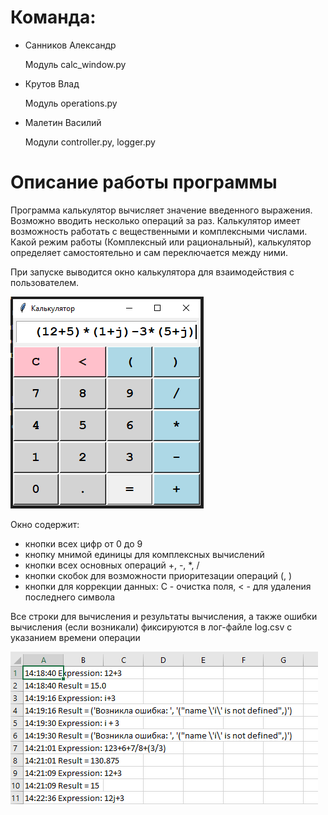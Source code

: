 # Команда:

* Санников Александр
    
    Модуль calc_window.py

* Крутов Влад

    Модуль operations.py

* Малетин Василий

    Модули controller.py, logger.py

# Описание работы программы

Программа калькулятор вычисляет значение введенного выражения. Возможно вводить несколько операций за раз. Калькулятор имеет возможность работать с вещественными и комплексными числами. Какой режим работы (Комплексный или рациональный), калькулятор определяет самостоятельно и сам переключается между ними.

При запуске выводится окно калькулятора для взаимодействия с пользователем. 

![Image](general_view.png)

Окно содержит:
* кнопки всех цифр от 0 до 9
* кнопку мнимой единицы для комплексных вычислений
* кнопки всех основных операций +, -, *, /
* кнопки скобок для возможности приоритезации операций (, )
* кнопки для коррекции данных: C - очистка поля, < - для удаления последнего символа

Все строки для вычисления и результаты вычисления, а также ошибки вычисления (если возникали) фиксируются в лог-файле log.csv с указанием времени операции

![Image](log_view.png)
